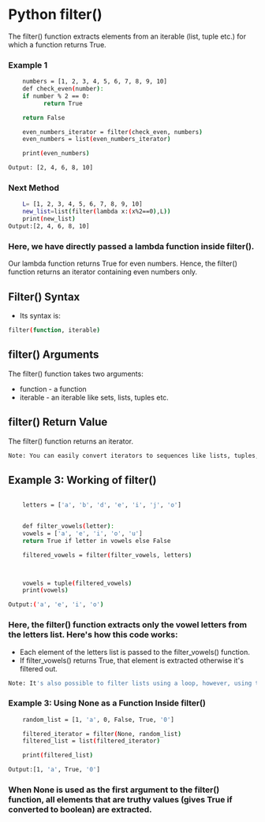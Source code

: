 # Python filter()
The filter() function extracts elements from an iterable (list, tuple etc.) for which a function returns True.
### Example 1
```bash
    numbers = [1, 2, 3, 4, 5, 6, 7, 8, 9, 10]
    def check_even(number):
    if number % 2 == 0:
          return True  

    return False

    even_numbers_iterator = filter(check_even, numbers)
    even_numbers = list(even_numbers_iterator)

    print(even_numbers)

Output: [2, 4, 6, 8, 10]
```
### Next Method
```bash
    L= [1, 2, 3, 4, 5, 6, 7, 8, 9, 10]
    new_list=list(filter(lambda x:(x%2==0),L))
    print(new_list)
Output:[2, 4, 6, 8, 10]
```
### Here, we have directly passed a lambda function inside filter().

Our lambda function returns True for even numbers. Hence, the filter() function returns an iterator containing even numbers only.
## Filter() Syntax

- Its syntax is:
```bash
filter(function, iterable)
```
## filter() Arguments

The filter() function takes two arguments:

- function - a function
-  iterable - an iterable like sets, lists, tuples etc.
## filter() Return Value

The filter() function returns an iterator.
```bash
Note: You can easily convert iterators to sequences like lists, tuples, strings etc.
```
## Example 3: Working of filter()
```bash

    letters = ['a', 'b', 'd', 'e', 'i', 'j', 'o']


    def filter_vowels(letter):
    vowels = ['a', 'e', 'i', 'o', 'u']
    return True if letter in vowels else False

    filtered_vowels = filter(filter_vowels, letters)



    vowels = tuple(filtered_vowels)
    print(vowels)

Output:('a', 'e', 'i', 'o')

```
### Here, the filter() function extracts only the vowel letters from the letters list. Here's how this code works:

- Each element of the letters list is passed to the filter_vowels() function.
- If filter_vowels() returns True, that element is extracted otherwise it's filtered out.
```bash
Note: It's also possible to filter lists using a loop, however, using the filter() function is much more cleaner.
```
### Example 3: Using None as a Function Inside filter()
```bash
    random_list = [1, 'a', 0, False, True, '0']

    filtered_iterator = filter(None, random_list)
    filtered_list = list(filtered_iterator)

    print(filtered_list)

Output:[1, 'a', True, '0']
```
### When None is used as the first argument to the filter() function, all elements that are truthy values (gives True if converted to boolean) are extracted.